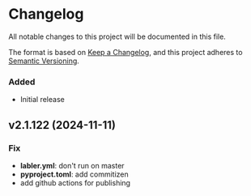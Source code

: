# Changelog

All notable changes to this project will be documented in this file.

The format is based on [Keep a Changelog](https://keepachangelog.com/en/1.0.0/), and this project adheres
to [Semantic Versioning](https://semver.org/spec/v2.0.0.html).


### Added
- Initial release

[Unreleased]: https://github.com/ExObsSim/ExoRad2.0
[2.1.121]: https://github.com/ExObsSim/ExoRad2-public/compare/v2.1.120...v2.1.121
[2.1.120]: https://github.com/ExObsSim/ExoRad2-public/compare/v2.1.118...v2.1.120
[2.1.118]: https://github.com/ExObsSim/ExoRad2-public/compare/v2.1.116...v2.1.118
[2.1.116]: https://github.com/ExObsSim/ExoRad2-public/compare/v2.1.115...v2.1.116
[2.1.115]: https://github.com/ExObsSim/ExoRad2-public/compare/v2.1.114...v2.1.115
[2.1.114]: https://github.com/ExObsSim/ExoRad2-public/compare/v2.1.113...v2.1.114
[2.1.113]: https://github.com/ExObsSim/ExoRad2-public/compare/v2.1.111...v2.1.113
[2.1.111]: https://github.com/ExObsSim/ExoRad2-public/compare/v2.1.108...v2.1.111
[2.1.108]: https://github.com/ExObsSim/ExoRad2-public/compare/v2.1.94...v2.1.108
[2.1.94]: https://github.com/ExObsSim/ExoRad2-public/compare/v2.1.86...v2.1.94
[2.1.86]: https://github.com/ExObsSim/ExoRad2-public/compare/v2.1.84...v2.1.86
[2.1.84]: https://github.com/ExObsSim/ExoRad2-public/compare/v2.1.83...v2.1.84
[2.1.83]: https://github.com/ExObsSim/ExoRad2-public/compare/v2.1.82...v2.1.83
[2.1.82]: https://github.com/ExObsSim/ExoRad2-public/compare/v2.1.79...v2.1.82
[2.1.79]: https://github.com/ExObsSim/ExoRad2-public/compare/v2.1.78...v2.1.79
[2.1.78]: https://github.com/ExObsSim/ExoRad2-public/compare/v2.1.70...v2.1.78
[2.1.70]: https://github.com/ExObsSim/ExoRad2-public/compare/v2.1.68...v2.1.70
[2.1.68]: https://github.com/ExObsSim/ExoRad2-public/compare/v2.1.67...v2.1.68
[2.1.67]: https://github.com/ExObsSim/ExoRad2-public/compare/v2.1.61...v2.1.67
[2.1.61]: https://github.com/ExObsSim/ExoRad2-public/compare/v2.0.52...v2.1.61
[2.0.52]: https://github.com/ExObsSim/ExoRad2-public/compare/v2.0.48...v2.0.52
[2.0.48]: https://github.com/ExObsSim/ExoRad2-public/compare/v2.0.41...v2.0.48
[2.0.41]: https://github.com/ExObsSim/ExoRad2-public/compare/v2.0.40...v2.0.41
[2.0.40]: https://github.com/ExObsSim/ExoRad2-public/compare/v2.0.36...v2.0.40
[2.0.36]: https://github.com/ExObsSim/ExoRad2-public/compare/v2.0.28...v2.0.36
[2.0.28]: https://github.com/ExObsSim/ExoRad2-public/compare/v2.0-beta.11...v2.0.28
[2.0.11-beta]: https://github.com/ExObsSim/ExoRad2-public/compare/v2.0-beta.6...v2.0-beta.11
[2.0.6-beta]: https://github.com/ExObsSim/ExoRad2-public/compare/v2.0-beta.4...v2.0-beta.6
[2.0.4-beta]: https://github.com/ExObsSim/ExoRad2-public/compare/v2.0-beta.0...v2.0-beta.4
[2.0.0-beta]: https://github.com/ExObsSim/ExoRad2-public/releases/tag/v2.0-beta.0

## v2.1.122 (2024-11-11)

### Fix

- **labler.yml**: don't run on master
- **pyproject.toml**: add commitizen
- add github actions for publishing
